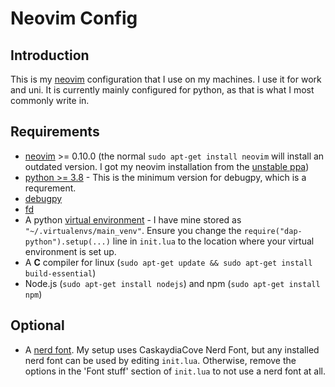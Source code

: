 # Neovim Config
## Introduction
This is my [neovim](https://neovim.io/) configuration that I use on my machines. I use it for work and uni. It is currently mainly configured for python, as that is what I most commonly write in.

## Requirements
- [neovim](https://neovim.io/) >= 0.10.0 (the normal `sudo apt-get install neovim` will install an outdated version. I got my neovim installation from the [unstable ppa](https://launchpad.net/~neovim-ppa/+archive/ubuntu/unstable))
- [python >= 3.8](https://www.python.org/downloads/) - This is the minimum version for debugpy, which is a requrement.
- [debugpy](https://pypi.org/project/debugpy/)
- [fd](https://github.com/sharkdp/fd)
- A python [virtual environment](https://docs.python.org/3/library/venv.html) - I have mine stored as `"~/.virtualenvs/main_venv"`. Ensure you change the `require("dap-python").setup(...)` line in `init.lua` to the location where your virtual environment is set up.
- A **C** compiler for linux (`sudo apt-get update && sudo apt-get install build-essential`)
- Node.js (`sudo apt-get install nodejs`) and npm (`sudo apt-get install npm`)

## Optional 
- A [nerd font](https://www.nerdfonts.com/). My setup uses CaskaydiaCove Nerd Font, but any installed nerd font can be used by editing `init.lua`. Otherwise, remove the options in the 'Font stuff' section of `init.lua` to not use a nerd font at all.

